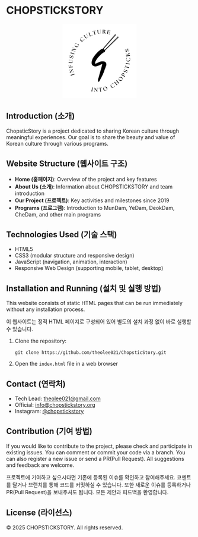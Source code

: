 # CHOPSTICKSTORY

<div align="center">
  <img src="./images/STAMP-LOGO.webp" alt="CHOPSTICKSTORY Logo" width="200">
</div>

## Introduction (소개)

ChopsticStory is a project dedicated to sharing Korean culture through meaningful experiences. Our goal is to share the beauty and value of Korean culture through various programs.

## Website Structure (웹사이트 구조)

- **Home (홈페이지)**: Overview of the project and key features
- **About Us (소개)**: Information about CHOPSTICKSTORY and team introduction
- **Our Project (프로젝트)**: Key activities and milestones since 2019
- **Programs (프로그램)**: Introduction to MunDam, YeDam, DeokDam, CheDam, and other main programs

## Technologies Used (기술 스택)

- HTML5
- CSS3 (modular structure and responsive design)
- JavaScript (navigation, animation, interaction)
- Responsive Web Design (supporting mobile, tablet, desktop)

## Installation and Running (설치 및 실행 방법)

This website consists of static HTML pages that can be run immediately without any installation process.

이 웹사이트는 정적 HTML 페이지로 구성되어 있어 별도의 설치 과정 없이 바로 실행할 수 있습니다.

1. Clone the repository:
   ```
   git clone https://github.com/theolee021/ChopsticStory.git
   ```

2. Open the `index.html` file in a web browser

## Contact (연락처)

- Tech Lead: theolee021@gmail.com
- Official: info@chopstickstory.org
- Instagram: [@chopstickstory](https://www.instagram.com/chopstickstory/)

## Contribution (기여 방법)

If you would like to contribute to the project, please check and participate in existing issues. You can comment or commit your code via a branch. You can also register a new issue or send a PR(Pull Request). All suggestions and feedback are welcome.

프로젝트에 기여하고 싶으시다면 기존에 등록된 이슈를 확인하고 참여해주세요. 코멘트를 달거나 브랜치를 통해 코드를 커밋하실 수 있습니다. 또한 새로운 이슈를 등록하거나 PR(Pull Request)을 보내주셔도 됩니다. 모든 제안과 피드백을 환영합니다.

## License (라이선스)

© 2025 CHOPSTICKSTORY. All rights reserved. 